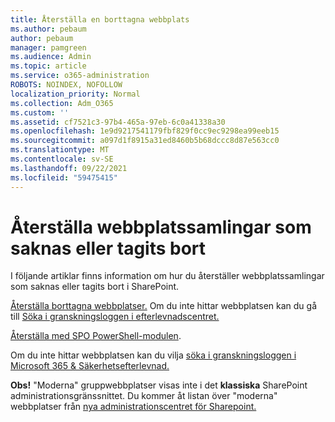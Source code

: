 ```yaml
---
title: Återställa en borttagna webbplats
ms.author: pebaum
author: pebaum
manager: pamgreen
ms.audience: Admin
ms.topic: article
ms.service: o365-administration
ROBOTS: NOINDEX, NOFOLLOW
localization_priority: Normal
ms.collection: Adm_O365
ms.custom: ''
ms.assetid: cf7521c3-97b4-465a-97eb-6c0a41338a30
ms.openlocfilehash: 1e9d9217541179fbf829f0cc9ec9298ea99eeb15
ms.sourcegitcommit: a097d1f8915a31ed8460b5b68dccc8d87e563cc0
ms.translationtype: MT
ms.contentlocale: sv-SE
ms.lasthandoff: 09/22/2021
ms.locfileid: "59475415"
---
```

# <a name="recover-missing-or-deleted-site-collections"></a>Återställa webbplatssamlingar som saknas eller tagits bort

I följande artiklar finns information om hur du återställer webbplatssamlingar som saknas eller tagits bort i SharePoint.

[Återställa borttagna webbplatser.](https://docs.microsoft.com/sharepoint/restore-deleted-site-collection) Om du inte hittar webbplatsen kan du gå till [Söka i granskningsloggen i efterlevnadscentret.](https://docs.microsoft.com/microsoft-365/compliance/search-the-audit-log-in-security-and-compliance)


[Återställa med SPO PowerShell-modulen](https://support.office.com/article/Introduction-to-the-SharePoint-Online-Management-Shell-C16941C3-19B4-4710-8056-34C034493429).

Om du inte hittar webbplatsen kan du vilja [söka i granskningsloggen i Microsoft 365 &amp; Säkerhetsefterlevnad.](https://docs.microsoft.com/microsoft-365/compliance/search-the-audit-log-in-security-and-compliance)

**Obs!** "Moderna" gruppwebbplatser visas inte i det **klassiska** SharePoint administrationsgränssnittet. Du kommer åt listan över "moderna" webbplatser från [nya administrationscentret för Sharepoint.](https://docs.microsoft.com/sharepoint/get-started-new-admin-center)


